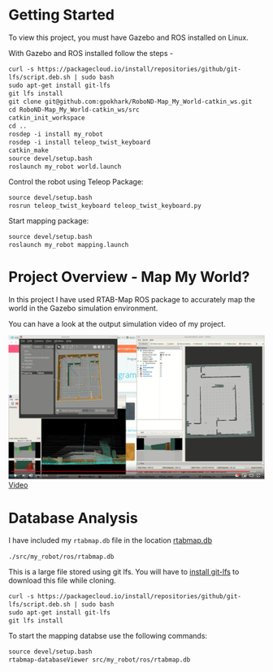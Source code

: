 # Getting Started
To view this project, you must have Gazebo and ROS installed on Linux.

With Gazebo and ROS installed follow the steps -
```
curl -s https://packagecloud.io/install/repositories/github/git-lfs/script.deb.sh | sudo bash
sudo apt-get install git-lfs
git lfs install
git clone git@github.com:gpokhark/RoboND-Map_My_World-catkin_ws.git
cd RoboND-Map_My_World-catkin_ws/src
catkin_init_workspace
cd ..
rosdep -i install my_robot
rosdep -i install teleop_twist_keyboard
catkin_make
source devel/setup.bash
roslaunch my_robot world.launch
```

Control the robot using Teleop Package:
```
source devel/setup.bash
rosrun teleop_twist_keyboard teleop_twist_keyboard.py
```

Start mapping package:
```
source devel/setup.bash
roslaunch my_robot mapping.launch
```

# Project Overview - Map My World?
In this project I have used RTAB-Map ROS package to accurately map the world in the Gazebo simulation environment.

You can have a look at the output simulation video of my project.

[![Simulation](./src/my_robot/image/Simulation.png)](https://www.youtube.com/watch?v=DVpaQI8ncpA)
[Video](https://www.youtube.com/watch?v=DVpaQI8ncpA)

# Database Analysis 
I have included my `rtabmap.db` file in the location [rtabmap.db](./src/my_robot/ros/rtabmap.db)

`./src/my_robot/ros/rtabmap.db`

This is a large file stored using git lfs. You will have to [install git-lfs](https://github.com/git-lfs/git-lfs/wiki/Installation) to download this file while cloning.
```
curl -s https://packagecloud.io/install/repositories/github/git-lfs/script.deb.sh | sudo bash
sudo apt-get install git-lfs
git lfs install
```
To start the mapping databse use the following commands:
```
source devel/setup.bash
rtabmap-databaseViewer src/my_robot/ros/rtabmap.db
```